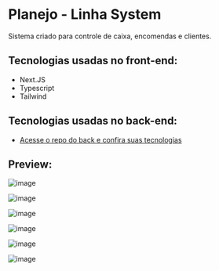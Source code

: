 <h1>Planejo - Linha System</h1>
<p>Sistema criado para controle de caixa, encomendas e clientes.</p>
<h2>Tecnologias usadas no front-end:</h2>
<ul>
  <li>Next.JS</li>
  <li>Typescript</li>
  <li>Tailwind</li>
</ul>
<h2>Tecnologias usadas no back-end:</h2>
<ul>
  <li><a href="https://github.com/Lunatic02/planejo-backend">Acesse o repo do back e confira suas tecnologias</a></li>
</ul>
<h2>Preview:</h2>

![image](https://github.com/Lunatic02/planejo-frontend/assets/82097583/7cb205d9-ed65-45ec-b2c8-22ea8b59331f)

![image](https://github.com/Lunatic02/planejo-frontend/assets/82097583/03214572-bba9-4673-8cb1-ab57e275e03a)

![image](https://github.com/Lunatic02/planejo-frontend/assets/82097583/faf2db7c-bebd-41c5-9ff6-13a91d409c56)

![image](https://github.com/Lunatic02/planejo-frontend/assets/82097583/5fa827e0-17f0-45c9-a5b7-059af8883789)

![image](https://github.com/Lunatic02/planejo-frontend/assets/82097583/768366af-2f0a-4b5f-8881-f55eed3f7c9f)

![image](https://github.com/Lunatic02/planejo-frontend/assets/82097583/d0e02c31-6ff4-41ce-ada5-4ec5cdda1947)





